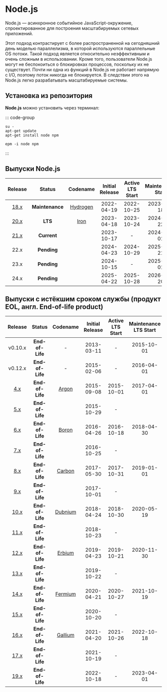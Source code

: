 # Node.js

Node.js — асинхронное событийное JavaScript-окружение, спроектированное для построения масштабируемых сетевых приложений.

Этот подход контрастирует с более распространенной на сегодняшний день моделью параллелизма, в которой используются параллельные OS потоки. Такой подход является относительно неэффективным и очень сложным в использовании. Кроме того, пользователи Node.js могут не беспокоиться о блокировках процессов, поскольку их не существует. Почти ни одна из функций в Node.js не работает напрямую с I/O, поэтому поток никогда не блокируется. В следствии этого на Node.js легко разрабатывать масштабируемые системы.

## Установка из репозитория

**Node.js** можно установить через терминал:

::: code-group

```shell[apt-get]
su -
apt-get update
apt-get install node npm
```
```shell[epm]
epm -i node npm
```
:::

## Выпуски Node.js

|                          Release                          |     Status      |                             Codename                             | Initial Release | Active LTS Start | Maintenance Start | End-of-life |
|:---------------------------------------------------------:|:---------------:|:----------------------------------------------------------------:|:---------------:|:----------------:|:-----------------:|:-----------:|
| [18.x](https://nodejs.org/download/release/latest-v18.x/) | **Maintenance** | [Hydrogen](https://nodejs.org/download/release/latest-hydrogen/) |   2022-04-19    |    2022-10-25    |    2023-10-18     | 2025-04-30  |
| [20.x](https://nodejs.org/download/release/latest-v20.x/) |     **LTS**     |     [Iron](https://nodejs.org/download/release/latest-iron/)     |   2023-04-18    |    2023-10-24    |    2024-10-22     | 2026-04-30  |
| [21.x](https://nodejs.org/download/release/latest-v21.x/) |   **Current**   |                                                                  |   2023-10-17    |        -         |    2024-04-01     | 2024-06-01  |
|                           22.x                            |   **Pending**   |                                                                  |   2024-04-23    |    2024-10-29    |    2025-10-21     | 2027-04-30  |
|                           23.x                            |   **Pending**   |                                                                  |   2024-10-15    |        -         |    2025-04-01     | 2025-06-01  |
|                           24.x                            |   **Pending**   |                                                                  |   2025-04-22    |    2025-10-28    |    2026-10-20     | 2028-04-30  |

## Выпуски с истёкшим сроком службы (продукт EOL, англ. End-of-life product)

|                          Release                          |     Status      |                            Codename                            | Initial Release | Active LTS Start | Maintenance LTS Start |                             End-of-life                              |
|:---------------------------------------------------------:|:---------------:|:--------------------------------------------------------------:|:---------------:|:----------------:|:---------------------:|:--------------------------------------------------------------------:|
|                          v0.10.x                          | **End-of-Life** |                               -                                |   2013-03-11    |        -         |      2015-10-01       |                              2016-10-31                              |
|                          v0.12.x                          | **End-of-Life** |                               -                                |   2015-02-06    |        -         |      2016-04-01       |                              2016-12-31                              |
|  [4.x](https://nodejs.org/download/release/latest-v4.x/)  | **End-of-Life** |   [Argon](https://nodejs.org/download/release/latest-argon/)   |   2015-09-08    |    2015-10-01    |      2017-04-01       |                              2018-04-30                              |
|  [5.x](https://nodejs.org/download/release/latest-v5.x/)  | **End-of-Life** |                                                                |   2015-10-29    |        -         |                       |                              2016-06-30                              |
|  [6.x](https://nodejs.org/download/release/latest-v6.x/)  | **End-of-Life** |   [Boron](https://nodejs.org/download/release/latest-boron/)   |   2016-04-26    |    2016-10-18    |      2018-04-30       |                              2019-04-30                              |
|  [7.x](https://nodejs.org/download/release/latest-v7.x/)  | **End-of-Life** |                                                                |   2016-10-25    |        -         |                       |                              2017-06-30                              |
|  [8.x](https://nodejs.org/download/release/latest-v8.x/)  | **End-of-Life** |  [Carbon](https://nodejs.org/download/release/latest-carbon/)  |   2017-05-30    |    2017-10-31    |      2019-01-01       |                              2019-12-31                              |
|  [9.x](https://nodejs.org/download/release/latest-v9.x/)  | **End-of-Life** |                                                                |   2017-10-01    |        -         |                       |                              2018-06-30                              |
| [10.x](https://nodejs.org/download/release/latest-v10.x/) | **End-of-Life** | [Dubnium](https://nodejs.org/download/release/latest-dubnium/) |   2018-04-24    |    2018-10-30    |      2020-05-19       |                              2021-04-30                              |
| [11.x](https://nodejs.org/download/release/latest-v11.x/) | **End-of-Life** |                                                                |   2018-10-23    |        -         |                       |                              2019-06-01                              |
| [12.x](https://nodejs.org/download/release/latest-v12.x/) | **End-of-Life** |  [Erbium](https://nodejs.org/download/release/latest-erbium/)  |   2019-04-23    |    2019-10-21    |      2020-11-30       |                              2022-04-30                              |
| [13.x](https://nodejs.org/download/release/latest-v13.x/) | **End-of-Life** |                                                                |   2019-10-22    |        -         |                       |                              2020-06-01                              |
| [14.x](https://nodejs.org/download/release/latest-v14.x/) | **End-of-Life** | [Fermium](https://nodejs.org/download/release/latest-erbium/)  |   2020-04-21    |    2020-10-27    |      2021-10-19       |                              2023-04-30                              |
| [15.x](https://nodejs.org/download/release/latest-v15.x/) | **End-of-Life** |                                                                |   2020-10-20    |        -         |                       |                              2021-06-01                              |
| [16.x](https://nodejs.org/download/release/latest-v16.x/) | **End-of-Life** | [Gallium](https://nodejs.org/download/release/latest-gallium/) |   2021-04-20    |    2021-10-26    |      2022-10-18       | [2023-09-11](https://nodejs.org/en/blog/announcements/nodejs16-eol/) |
| [17.x](https://nodejs.org/download/release/latest-v17.x/) | **End-of-Life** |                                                                |   2021-10-19    |        -         |                       |                              2022-06-01                              |
| [19.x](https://nodejs.org/download/release/latest-v19.x/) | **End-of-Life** |                                                                |   2022-10-18    |        -         |      2023-04-01       |                              2023-06-01                              |
